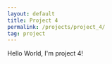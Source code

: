 ```yaml
---
layout: default
title: Project 4
permalink: /projects/project_4/
tag: project
---
```


Hello World, I'm project 4!
